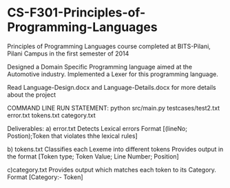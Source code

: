 # CS-F301-Principles-of-Programming-Languages
Principles of Programming Languages course completed at BITS-Pilani, Pilani Campus in the first semester of 2014

Designed a Domain Specific Programming language aimed at the Automotive industry. Implemented a Lexer for this programming language.

Read Language-Design.docx and Language-Details.docx for more details about the project

COMMAND LINE RUN STATEMENT: python src/main.py testcases/test2.txt error.txt tokens.txt category.txt

Deliverables:
a) error.txt
	Detects Lexical errors
	Format [(lineNo; Postion);Token that violates thhe lexical rules]

b) tokens.txt
	Classifies each Lexeme into different tokens
	Provides output in the format [Token type; Token Value; Line Number; Position]

c)category.txt
	Provides output which matches each token to its Category.
	Format [Category:- Token]
